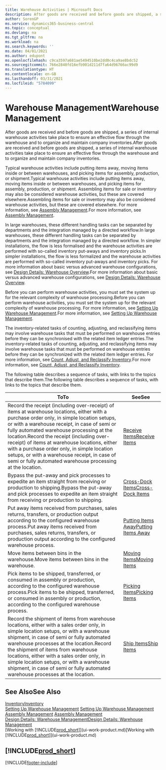 ```yaml
---
title: Warehouse Activities | Microsoft Docs
description: After goods are received and before goods are shipped, a series of internal warehouse activities take place to ensure an effective flow through the warehouse and to organize and maintain company inventories.
author: SorenGP
ms.service: dynamics365-business-central
ms.topic: conceptual
ms.devlang: na
ms.tgt_pltfrm: na
ms.workload: na
ms.search.keywords: ''
ms.date: 04/01/2021
ms.author: edupont
ms.openlocfilehash: c9ca3597a681ae5494510be2dd0c4ca9ae8bdc52
ms.sourcegitcommit: 766e2840fd16efb901d211d7fa64d96766ac99d9
ms.translationtype: HT
ms.contentlocale: en-GB
ms.lasthandoff: 03/31/2021
ms.locfileid: "5784099"
---
```

# <a name="warehouse-management"></a><span data-ttu-id="2947b-103">Warehouse Management</span><span class="sxs-lookup"><span data-stu-id="2947b-103">Warehouse Management</span></span>
<span data-ttu-id="2947b-104">After goods are received and before goods are shipped, a series of internal warehouse activities take place to ensure an effective flow through the warehouse and to organize and maintain company inventories.</span><span class="sxs-lookup"><span data-stu-id="2947b-104">After goods are received and before goods are shipped, a series of internal warehouse activities take place to ensure an effective flow through the warehouse and to organize and maintain company inventories.</span></span>

<span data-ttu-id="2947b-105">Typical warehouse activities include putting items away, moving items inside or between warehouses, and picking items for assembly, production, or shipment.</span><span class="sxs-lookup"><span data-stu-id="2947b-105">Typical warehouse activities include putting items away, moving items inside or between warehouses, and picking items for assembly, production, or shipment.</span></span> <span data-ttu-id="2947b-106">Assembling items for sale or inventory may also be considered warehouse activities, but these are covered elsewhere.</span><span class="sxs-lookup"><span data-stu-id="2947b-106">Assembling items for sale or inventory may also be considered warehouse activities, but these are covered elsewhere.</span></span> <span data-ttu-id="2947b-107">For more information, see [Assembly Management](assembly-assemble-items.md).</span><span class="sxs-lookup"><span data-stu-id="2947b-107">For more information, see [Assembly Management](assembly-assemble-items.md).</span></span>  

<span data-ttu-id="2947b-108">In large warehouses, these different handling tasks can be separated by departments and the integration managed by a directed workflow.</span><span class="sxs-lookup"><span data-stu-id="2947b-108">In large warehouses, these different handling tasks can be separated by departments and the integration managed by a directed workflow.</span></span> <span data-ttu-id="2947b-109">In simpler installations, the flow is less formalised and the warehouse activities are performed with so-called inventory put-aways and inventory picks.</span><span class="sxs-lookup"><span data-stu-id="2947b-109">In simpler installations, the flow is less formalized and the warehouse activities are performed with so-called inventory put-aways and inventory picks.</span></span> <span data-ttu-id="2947b-110">For more information about basic versus advanced warehouse configurations, see [Design Details: Warehouse Overview](design-details-warehouse-overview.md).</span><span class="sxs-lookup"><span data-stu-id="2947b-110">For more information about basic versus advanced warehouse configurations, see [Design Details: Warehouse Overview](design-details-warehouse-overview.md).</span></span>

<span data-ttu-id="2947b-111">Before you can perform warehouse activities, you must set the system up for the relevant complexity of warehouse processing.</span><span class="sxs-lookup"><span data-stu-id="2947b-111">Before you can perform warehouse activities, you must set the system up for the relevant complexity of warehouse processing.</span></span> <span data-ttu-id="2947b-112">For more information, see [Setting Up Warehouse Management](warehouse-setup-warehouse.md).</span><span class="sxs-lookup"><span data-stu-id="2947b-112">For more information, see [Setting Up Warehouse Management](warehouse-setup-warehouse.md).</span></span>

<span data-ttu-id="2947b-113">The inventory-related tasks of counting, adjusting, and reclassifying items may involve warehouse tasks that must be performed on warehouse entries before they can be synchronised with the related item ledger entries.</span><span class="sxs-lookup"><span data-stu-id="2947b-113">The inventory-related tasks of counting, adjusting, and reclassifying items may involve warehouse tasks that must be performed on warehouse entries before they can be synchronized with the related item ledger entries.</span></span> <span data-ttu-id="2947b-114">For more information, see [Count, Adjust, and Reclassify Inventory](inventory-how-count-adjust-reclassify.md).</span><span class="sxs-lookup"><span data-stu-id="2947b-114">For more information, see [Count, Adjust, and Reclassify Inventory](inventory-how-count-adjust-reclassify.md).</span></span>

 <span data-ttu-id="2947b-115">The following table describes a sequence of tasks, with links to the topics that describe them.</span><span class="sxs-lookup"><span data-stu-id="2947b-115">The following table describes a sequence of tasks, with links to the topics that describe them.</span></span>   

|<span data-ttu-id="2947b-116">**To**</span><span class="sxs-lookup"><span data-stu-id="2947b-116">**To**</span></span>|<span data-ttu-id="2947b-117">**See**</span><span class="sxs-lookup"><span data-stu-id="2947b-117">**See**</span></span>|  
|------------|-------------|  
|<span data-ttu-id="2947b-118">Record the receipt (including over-receipt) of items at warehouse locations, either with a purchase order only, in simple location setups, or with a warehouse receipt, in case of semi or fully automated warehouse processing at the location.</span><span class="sxs-lookup"><span data-stu-id="2947b-118">Record the receipt (including over-receipt) of items at warehouse locations, either with a purchase order only, in simple location setups, or with a warehouse receipt, in case of semi or fully automated warehouse processing at the location.</span></span>|[<span data-ttu-id="2947b-119">Receive Items</span><span class="sxs-lookup"><span data-stu-id="2947b-119">Receive Items</span></span>](warehouse-how-receive-items.md)|
|<span data-ttu-id="2947b-120">Bypass the put-away and pick processes to expedite an item straight from receiving or production to shipping.</span><span class="sxs-lookup"><span data-stu-id="2947b-120">Bypass the put-away and pick processes to expedite an item straight from receiving or production to shipping.</span></span>|[<span data-ttu-id="2947b-121">Cross-Dock Items</span><span class="sxs-lookup"><span data-stu-id="2947b-121">Cross-Dock Items</span></span>](warehouse-how-to-cross-dock-items.md)|    
|<span data-ttu-id="2947b-122">Put away items received from purchases, sales returns, transfers, or production output according to the configured warehouse process.</span><span class="sxs-lookup"><span data-stu-id="2947b-122">Put away items received from purchases, sales returns, transfers, or production output according to the configured warehouse process.</span></span>|[<span data-ttu-id="2947b-123">Putting Items Away</span><span class="sxs-lookup"><span data-stu-id="2947b-123">Putting Items Away</span></span>](warehouse-put-away-items.md)|
|<span data-ttu-id="2947b-124">Move items between bins in the warehouse.</span><span class="sxs-lookup"><span data-stu-id="2947b-124">Move items between bins in the warehouse.</span></span>|[<span data-ttu-id="2947b-125">Moving Items</span><span class="sxs-lookup"><span data-stu-id="2947b-125">Moving Items</span></span>](warehouse-move-items.md)|
|<span data-ttu-id="2947b-126">Pick items to be shipped, transferred, or consumed in assembly or production, according to the configured warehouse process.</span><span class="sxs-lookup"><span data-stu-id="2947b-126">Pick items to be shipped, transferred, or consumed in assembly or production, according to the configured warehouse process.</span></span>|[<span data-ttu-id="2947b-127">Picking Items</span><span class="sxs-lookup"><span data-stu-id="2947b-127">Picking Items</span></span>](warehouse-pick-items.md)|
|<span data-ttu-id="2947b-128">Record the shipment of items from warehouse locations, either with a sales order only, in simple location setups, or with a warehouse shipment, in case of semi or fully automated warehouse processes at the location.</span><span class="sxs-lookup"><span data-stu-id="2947b-128">Record the shipment of items from warehouse locations, either with a sales order only, in simple location setups, or with a warehouse shipment, in case of semi or fully automated warehouse processes at the location.</span></span>|[<span data-ttu-id="2947b-129">Ship Items</span><span class="sxs-lookup"><span data-stu-id="2947b-129">Ship Items</span></span>](warehouse-how-ship-items.md)|  

## <a name="see-also"></a><span data-ttu-id="2947b-130">See Also</span><span class="sxs-lookup"><span data-stu-id="2947b-130">See Also</span></span>  
[<span data-ttu-id="2947b-131">Inventory</span><span class="sxs-lookup"><span data-stu-id="2947b-131">Inventory</span></span>](inventory-manage-inventory.md)  
<span data-ttu-id="2947b-132">[Setting Up Warehouse Management](warehouse-setup-warehouse.md)   </span><span class="sxs-lookup"><span data-stu-id="2947b-132">[Setting Up Warehouse Management](warehouse-setup-warehouse.md)   </span></span>  
<span data-ttu-id="2947b-133">[Assembly Management](assembly-assemble-items.md)  </span><span class="sxs-lookup"><span data-stu-id="2947b-133">[Assembly Management](assembly-assemble-items.md)  </span></span>  
[<span data-ttu-id="2947b-134">Design Details: Warehouse Management</span><span class="sxs-lookup"><span data-stu-id="2947b-134">Design Details: Warehouse Management</span></span>](design-details-warehouse-management.md)  
<span data-ttu-id="2947b-135">[Working with [!INCLUDE[prod_short](includes/prod_short.md)]](ui-work-product.md)</span><span class="sxs-lookup"><span data-stu-id="2947b-135">[Working with [!INCLUDE[prod_short](includes/prod_short.md)]](ui-work-product.md)</span></span>  

## [!INCLUDE[prod_short](includes/free_trial_md.md)]  


[!INCLUDE[footer-include](includes/footer-banner.md)]